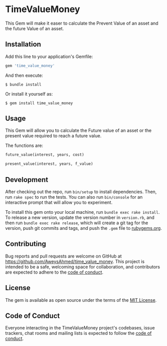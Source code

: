 # TimeValueMoney

This Gem will make it easer to calculate the Prevent Value of an asset and the future Value of an asset.

## Installation

Add this line to your application's Gemfile:

```ruby
gem 'time_value_money'
```

And then execute:

    $ bundle install

Or install it yourself as:

    $ gem install time_value_money

## Usage

This Gem will allow you to calculate the Future value of an asset or the present value required to reach a future value.

The functions are: 

```ruby
future_value(interest, years, cost)

present_value(interest, years, f_value)
```

## Development

After checking out the repo, run `bin/setup` to install dependencies. Then, run `rake spec` to run the tests. You can also run `bin/console` for an interactive prompt that will allow you to experiment.

To install this gem onto your local machine, run `bundle exec rake install`. To release a new version, update the version number in `version.rb`, and then run `bundle exec rake release`, which will create a git tag for the version, push git commits and tags, and push the `.gem` file to [rubygems.org](https://rubygems.org).

## Contributing

Bug reports and pull requests are welcome on GitHub at https://github.com/AweysAhmed/time_value_money. This project is intended to be a safe, welcoming space for collaboration, and contributors are expected to adhere to the [code of conduct](https://github.com/AweysAhmed/time_value_money/blob/master/CODE_OF_CONDUCT.md).

## License

The gem is available as open source under the terms of the [MIT License](https://opensource.org/licenses/MIT).

## Code of Conduct

Everyone interacting in the TimeValueMoney project's codebases, issue trackers, chat rooms and mailing lists is expected to follow the [code of conduct](https://github.com/AweysAhmed/time_value_money/blob/master/CODE_OF_CONDUCT.md).
